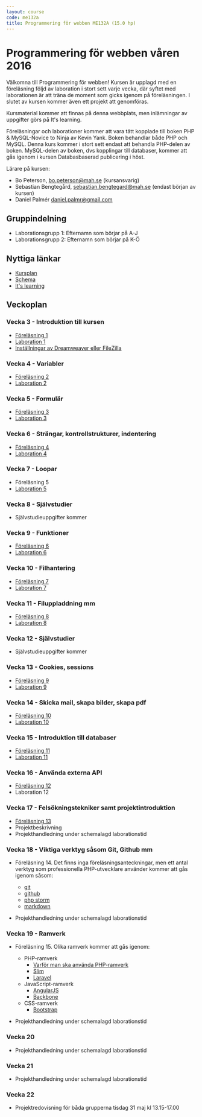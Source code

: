 ```yaml
---
layout: course
code: me132a
title: Programmering för webben ME132A (15.0 hp)
---
```


# Programmering för webben våren 2016

Välkomna till Programmering för webben! Kursen är upplagd med en föreläsning följd av laboration i stort sett varje vecka, där syftet med laborationen är att träna de moment som gicks igenom på föreläsningen. I slutet av kursen kommer även ett projekt att genomföras. 

Kursmaterial kommer att finnas på denna webbplats, men inlämningar av uppgifter görs på It's learning.

Föreläsningar och laborationer kommer att vara tätt kopplade till boken PHP & MySQL-Novice to Ninja av Kevin Yank. Boken behandlar både PHP och MySQL. Denna kurs kommer i stort sett endast att behandla PHP-delen av boken. MySQL-delen av boken, dvs kopplingar till databaser, kommer att gås igenom i kursen Databasbaserad publicering i höst.

Lärare på kursen:

- Bo Peterson, bo.peterson@mah.se (kursansvarig)
- Sebastian Bengtegård, sebastian.bengtegard@mah.se (endast början av kursen)
- Daniel Palmér daniel.palmr@gmail.com

## Gruppindelning

- Laborationsgrupp 1: Efternamn som börjar på A-J
- Laborationsgrupp 2: Efternamn som börjar på K-Ö

## Nyttiga länkar

* [Kursplan][kursplan]
* [Schema][schema]
* [It's learning][itslearning]

## Veckoplan

### Vecka 3 - Introduktion till kursen

- [Föreläsning 1](lectures/lecture1.html)
- [Laboration 1](exercises/lab1.html)
- [Inställningar av Dreamweaver eller FileZilla](exercises/dwsettings.html)

### Vecka 4 - Variabler

- [Föreläsning 2](lectures/lecture2.html)
- [Laboration 2](exercises/lab2.html)

### Vecka 5 - Formulär

- [Föreläsning 3](lectures/lecture3.html)
- [Laboration 3](exercises/lab3.html)

### Vecka 6 - Strängar, kontrollstrukturer, indentering

- [Föreläsning 4](lectures/lecture4.html)
- [Laboration 4](exercises/lab4.html)

### Vecka 7 - Loopar

- Föreläsning 5
- [Laboration 5](exercises/lab5.html)<!--ej klar-->

### Vecka 8 - Självstudier

- Självstudieuppgifter kommer

### Vecka 9 - Funktioner

- [Föreläsning 6](lectures/lecture6.html)
- [Laboration 6](exercises/lab6.html)

### Vecka 10 - Filhantering

- [Föreläsning 7](lectures/lecture7.html)
- [Laboration 7](exercises/lab7.html)

### Vecka 11 - Filuppladdning mm

- [Föreläsning 8](lectures/lecture8.html)
- [Laboration 8](exercises/lab8.html)


### Vecka 12 - Självstudier

- Självstudieuppgifter kommer

<!--easter beyonce????-->

### Vecka 13 - Cookies, sessions

- [Föreläsning 9](lectures/lecture9.html)
- [Laboration 9](exercises/lab9.html)

### Vecka 14 - Skicka mail, skapa bilder, skapa pdf

- [Föreläsning 10](lectures/lecture10.html)
- [Laboration 10](exercises/lab10.html)

### Vecka 15 - Introduktion till databaser

- [Föreläsning 11](lectures/lecture11.html)
- [Laboration 11](exercises/lab11.html)

### Vecka 16 - Använda externa API

<!--
**Viktig förberedelse inför laborationen:**

1. Gå in på flickr.com och öppna ett konto om du inte redan har ett
2. Ladda upp minst 10 egna foton på flickr och tagga bilderna med sökord. Använd olika taggar men se till att flera bilder har samma tag.
3. Läs igenom avsnittet API authentication i instruktionerna på [Search for photos using PHP and the flickr API](http://www.web-development-blog.com/archives/search-for-photos-using-php-and-the-flickr-api/) och skaffa en egen API key. Spara den på ett ställe så att du kommer åt den under labben. 
-->


- [Föreläsning 12](lectures/lecture12.html)
- Laboration 12<!--Laboration 12--><!--(exercises/lab12.html)--><!--instagram? instawall?-->

### Vecka 17 - Felsökningstekniker samt projektintroduktion

- [Föreläsning 13](lectures/lecture13.html)
- Projektbeskrivning <!--Projektbeskrivning--><!--projects/project.html-->
- Projekthandledning under schemalagd laborationstid

### Vecka 18 - Viktiga verktyg såsom Git, Github mm

- Föreläsning 14. Det finns inga föreläsningsanteckningar, men ett antal verktyg som professionella PHP-utvecklare använder kommer att gås igenom såsom: 
    - [git](http://git-scm.com)
    - [github](https://github.com)
    - [php storm](https://www.jetbrains.com/phpstorm/)
    - [markdown](http://daringfireball.net/projects/markdown/)

- Projekthandledning under schemalagd laborationstid

### Vecka 19 - Ramverk

- Föreläsning 15. Olika ramverk kommer att gås igenom:

    - PHP-ramverk
        - [Varför man ska använda PHP-ramverk](http://www.phpandstuff.com/articles/top-10-reasons-why-you-should-use-a-php-framework)
        - [Slim](http://www.slimframework.com/)
        - [Laravel](http://laravel.com)
    - JavaScript-ramverk
        - [AngularJS](https://angularjs.org/)
        - [Backbone](http://backbonejs.org/)
    - CSS-ramverk
        - [Bootstrap](http://getbootstrap.com)

- Projekthandledning under schemalagd laborationstid

### Vecka 20

- Projekthandledning under schemalagd laborationstid

### Vecka 21

- Projekthandledning under schemalagd laborationstid

### Vecka 22

- Projektredovisning för båda grupperna tisdag 31 maj kl 13.15-17.00




[kursplan]: http://edu.mah.se/me132a#Syllabus
[schema]: http://schema.mah.se/setup/jsp/Schema.jsp?intervallTyp=m&sprak=SV&sokMedAND=false&intervallAntal=6&startDatum=2016-01-18&resurser=k.ME132A-20161-TS585-
[itslearning]: https://mah.itslearning.com

